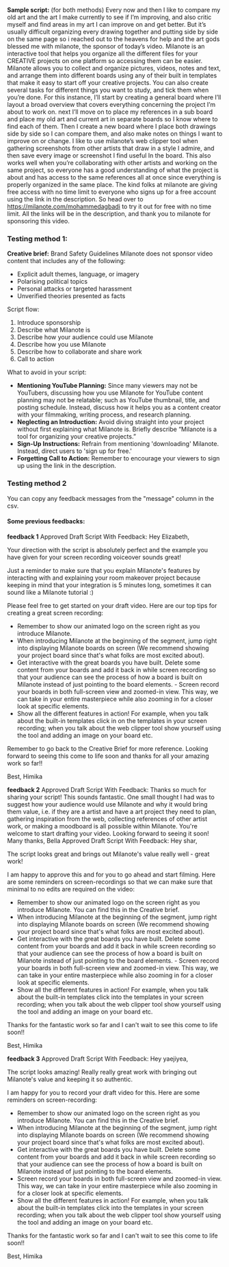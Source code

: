 **Sample script:** (for both methods)
Every now and then I like to compare my old art and the art I make currently to see if I’m improving, and also critic myself and find areas in my art I can improve on and get better. But it’s usually difficult organizing every drawing together and putting side by side on the same page so i reached out to the heavens for help and the art gods blessed me with milanote, the sponsor of today’s video. Milanote is an interactive tool that helps you organize all the different files for your CREATIVE projects on one platform so accessing them can be easier. Milanote allows you to collect and organize pictures, videos, notes and text, and arrange them into different boards using any of their built in templates that make it easy to start off your creative projects. You can also create several tasks for different things you want to study, and tick them when you’re done. For this instance, I’ll start by creating a general board where I’ll layout a broad overview that covers everything concerning the project I’m about to work on. next I’ll move on to place my references in a sub board and place my old art and current art in separate boards so I know where to find each of them. Then I create a new board where I place both drawings side by side so I can compare them, and also make notes on things I want to improve on or change. I like to use milanote’s web clipper tool when gathering screenshots from other artists that draw in a style I admire, and then save every image or screenshot I find useful In the board. 
 This also works well when you’re collaborating with other artists and working on the same project, so everyone has a good understanding of what the project is about and has access to the same references all at once since everything is properly organized in the same place.
The kind folks at milanote are giving free access with no time limit to everyone who signs up for a free account using the link in the description. So head over to https://milanote.com/mohammedagbadi to try it out for free with no time limit. All the links will be in the description, and thank you to milanote for sponsoring this video.


### Testing method 1:

**Creative brief:**
Brand Safety Guidelines
Milanote does not sponsor video content that includes any of the following:
- Explicit adult themes, language, or imagery
- Polarising political topics
- Personal attacks or targeted harassment
- Unverified theories presented as facts

Script flow:
1. Introduce sponsorship
2. Describe what Milanote is
3. Describe how your audience could use Milanote
4. Describe how you use Milanote
5. Describe how to collaborate and share work
6. Call to action

What to avoid in your script:
- **Mentioning YouTube Planning:** Since many viewers may not be YouTubers, discussing how you use Milanote for YouTube content planning may not be relatable; such as YouTube thumbnail, title, and posting schedule. Instead, discuss how it helps you as a content creator with your filmmaking, writing process, and research planning.
- **Neglecting an Introduction:** Avoid diving straight into your project without first explaining what Milanote is. Briefly describe “Milanote is a tool for organizing your creative projects.”
- **Sign-Up Instructions:** Refrain from mentioning 'downloading' Milanote. Instead, direct users to 'sign up for free.'
- **Forgetting Call to Action:** Remember to encourage your viewers to sign up using the link in the description.


### Testing method 2
You can copy any feedback messages from the "message" column in the csv.


#### Some previous feedbacks:
**feedback 1**
Approved Draft Script With Feedback:
Hey Elizabeth, 

Your direction with the script is absolutely perfect and the example you have given for your screen recording voiceover sounds great! 

Just a reminder to make sure that you explain Milanote's features by interacting with and explaining your room makeover project because keeping in mind that your integration is 5 minutes long, sometimes it can sound like a Milanote tutorial :)

Please feel free to get started on your draft video. Here are our top tips for creating a great screen recording: 
- Remember to show our animated logo on the screen right as you introduce Milanote. 
- When introducing Milanote at the beginning of the segment, jump right into displaying Milanote boards on screen (We recommend showing your project board since that's what folks are most excited about). 
- Get interactive with the great boards you have built. Delete some content from your boards and add it back in while screen recording so that your audience can see the process of how a board is built on Milanote instead of just pointing to the board elements. - Screen record your boards in both full-screen view and zoomed-in view. This way, we can take in your entire masterpiece while also zooming in for a closer look at specific elements. 
- Show all the different features in action! For example, when you talk about the built-in templates click in on the templates in your screen recording; when you talk about the web clipper tool show yourself using the tool and adding an image on your board etc. 

Remember to go back to the Creative Brief for more reference. Looking forward to seeing this come to life soon and thanks for all your amazing work so far!! 

Best, Himika

**feedback 2**
Approved Draft Script With Feedback:
Thanks so much for sharing your script! This sounds fantastic. One small thought I had was to suggest how your audience would use Milanote and why it would bring them value, i.e. if they are a artist and have a art project they need to plan, gathering inspiration from the web, collecting references of other artist work, or making a moodboard is all possible within Milanote. You're welcome to start drafting your video. Looking forward to seeing it soon! Many thanks, Bella
Approved Draft Script With Feedback:
Hey shar, 

The script looks great and brings out Milanote's value really well - great work!

I am happy to approve this and for you to go ahead and start filming. Here are some reminders on screen-recordings so that we can make sure that minimal to no edits are required on the video: 

- Remember to show our animated logo on the screen right as you introduce Milanote. You can find this in the Creative brief. 
- When introducing Milanote at the beginning of the segment, jump right into displaying Milanote boards on screen (We recommend showing your project board since that's what folks are most excited about). 
- Get interactive with the great boards you have built. Delete some content from your boards and add it back in while screen recording so that your audience can see the process of how a board is built on Milanote instead of just pointing to the board elements. - Screen record your boards in both full-screen view and zoomed-in view. This way, we can take in your entire masterpiece while also zooming in for a closer look at specific elements. 
- Show all the different features in action! For example, when you talk about the built-in templates click into the templates in your screen recording; when you talk about the web clipper tool show yourself using the tool and adding an image on your board etc. 

Thanks for the fantastic work so far and I can't wait to see this come to life soon!! 

Best, 
Himika


**feedback 3**
Approved Draft Script With Feedback:
Hey yaejiyea,

The script looks amazing! Really really great work with bringing out Milanote's value and keeping it so authentic. 

 I am happy for you to record your draft video for this. Here are some reminders on screen-recording: 
- Remember to show our animated logo on the screen right as you introduce Milanote. You can find this in the Creative brief. 
- When introducing Milanote at the beginning of the segment, jump right into displaying Milanote boards on screen (We recommend showing your project board since that's what folks are most excited about).
- Get interactive with the great boards you have built. Delete some content from your boards and add it back in while screen recording so that your audience can see the process of how a board is built on Milanote instead of just pointing to the board elements.
- Screen record your boards in both full-screen view and zoomed-in view. This way, we can take in your entire masterpiece while also zooming in for a closer look at specific elements.
- Show all the different features in action! For example, when you talk about the built-in templates click into the templates in your screen recording; when you talk about the web clipper tool show yourself using the tool and adding an image on your board etc.

Thanks for the fantastic work so far and I can't wait to see this come to life soon!!

Best, 
Himika




